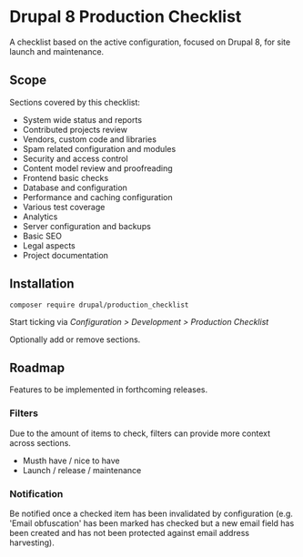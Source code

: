 # Drupal 8 Production Checklist

A checklist based on the active configuration, focused on Drupal 8, for site launch and maintenance.

## Scope

Sections covered by this checklist:

- System wide status and reports
- Contributed projects review
- Vendors, custom code and libraries
- Spam related configuration and modules
- Security and access control
- Content model review and proofreading
- Frontend basic checks
- Database and configuration
- Performance and caching configuration
- Various test coverage
- Analytics
- Server configuration and backups
- Basic SEO
- Legal aspects
- Project documentation

## Installation

`composer require drupal/production_checklist`

Start ticking via _Configuration > Development > Production Checklist_

Optionally add or remove sections.

## Roadmap

Features to be implemented in forthcoming releases.

### Filters

Due to the amount of items to check, filters can provide more context across sections.

- Musth have / nice to have
- Launch / release / maintenance

### Notification

Be notified once a checked item has been invalidated by configuration (e.g. 'Email obfuscation' has been marked has checked but a new email field has been created and has not been protected against email address harvesting).
